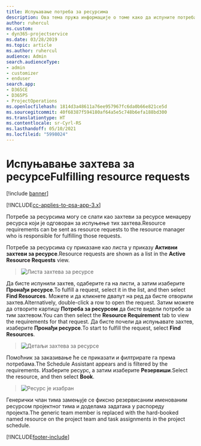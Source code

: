 ```yaml
---
title: Испуњавање потреба за ресурсима
description: Ова тема пружа информације о томе како да испуните потреба за ресурсима.
author: ruhercul
ms.custom:
- dyn365-projectservice
ms.date: 03/28/2019
ms.topic: article
ms.author: ruhercul
audience: Admin
search.audienceType:
- admin
- customizer
- enduser
search.app:
- D365CE
- D365PS
- ProjectOperations
ms.openlocfilehash: 1814d3a48611a76ee957967fc6da0b66e821ce5d
ms.sourcegitcommit: 40f68387f594180af64a5e5c748b6efa188bd300
ms.translationtype: HT
ms.contentlocale: sr-Cyrl-RS
ms.lasthandoff: 05/10/2021
ms.locfileid: "5998024"
---
```

# <a name="fulfilling-resource-requests"></a><span data-ttu-id="baa2d-103">Испуњавање захтева за ресурсе</span><span class="sxs-lookup"><span data-stu-id="baa2d-103">Fulfilling resource requests</span></span>

[!include [banner](../includes/psa-now-project-operations.md)]

[!INCLUDE[cc-applies-to-psa-app-3.x](../includes/cc-applies-to-psa-app-3x.md)]

<span data-ttu-id="baa2d-104">Потребе за ресурсима могу се слати као захтеви за ресурсе менаџеру ресурса који је одговоран за испуњење тих захтева.</span><span class="sxs-lookup"><span data-stu-id="baa2d-104">Resource requirements can be sent as resource requests to the resource manager who is responsible for fulfilling those requests.</span></span>

<span data-ttu-id="baa2d-105">Потребе за ресурсима су приказане као листа у приказу **Активни захтеви за ресурсе**.</span><span class="sxs-lookup"><span data-stu-id="baa2d-105">Resource requests are shown as a list in the **Active Resource Requests** view.</span></span>

> ![Листа захтева за ресурсе](media/Resource-Management-image59.png)

<span data-ttu-id="baa2d-107">Да бисте испунили захтев, одаберите га на листи, а затим изаберите **Пронађи ресурсе**.</span><span class="sxs-lookup"><span data-stu-id="baa2d-107">To fulfill a request, select it in the list, and then select **Find Resources**.</span></span> <span data-ttu-id="baa2d-108">Можете и да кликнете двапут на ред да бисте отворили захтев.</span><span class="sxs-lookup"><span data-stu-id="baa2d-108">Alternatively, double-click a row to open the request.</span></span> <span data-ttu-id="baa2d-109">Затим можете да отворите картицу **Потреба за ресурсом** да бисте видели потребе за тим захтевом.</span><span class="sxs-lookup"><span data-stu-id="baa2d-109">You can then select the **Resource Requirement** tab to view the requirements for that request.</span></span> <span data-ttu-id="baa2d-110">Да бисте почели да испуњавате захтев, изаберите **Пронађи ресурсе**.</span><span class="sxs-lookup"><span data-stu-id="baa2d-110">To start to fulfill the request, select **Find Resources**.</span></span>

> ![Детаљи захтева за ресурсе](media/Resource-Management-image60.png)

<span data-ttu-id="baa2d-112">Помоћник за заказивање ће се приказати и филтрирате га према потребама.</span><span class="sxs-lookup"><span data-stu-id="baa2d-112">The Schedule Assistant appears and is filtered by the requirements.</span></span> <span data-ttu-id="baa2d-113">Изаберите ресурс, а затим изаберите **Резервиши**.</span><span class="sxs-lookup"><span data-stu-id="baa2d-113">Select the resource, and then select **Book**.</span></span>

> ![Ресурс је изабран](media/Resource-Management-image61.png)

<span data-ttu-id="baa2d-115">Генерички члан тима замењује се фиксно резервисаним именованим ресурсом пројектног тима и доделама задатака у распореду пројекта.</span><span class="sxs-lookup"><span data-stu-id="baa2d-115">The generic team member is replaced with the hard-booked named resource on the project team and task assignments in the project schedule.</span></span>


[!INCLUDE[footer-include](../includes/footer-banner.md)]